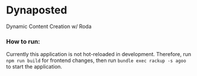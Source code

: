 # Dynaposted
Dynamic Content Creation w/ Roda

### How to run:
Currently this application is not hot-reloaded in development. Therefore, run `npm run build` for frontend changes, then run `bundle exec rackup -s agoo` to start the application.

